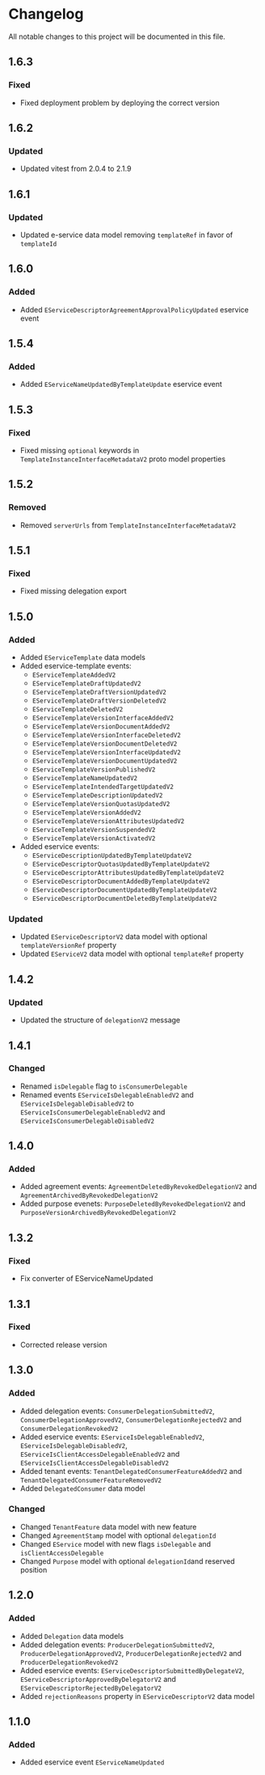 # Changelog

All notable changes to this project will be documented in this file.
## 1.6.3

### Fixed

- Fixed deployment problem by deploying the correct version

## 1.6.2

### Updated

- Updated vitest from 2.0.4 to 2.1.9

## 1.6.1

### Updated

- Updated e-service data model removing `templateRef` in favor of `templateId`

## 1.6.0

### Added

- Added `EServiceDescriptorAgreementApprovalPolicyUpdated` eservice event

## 1.5.4

### Added

- Added `EServiceNameUpdatedByTemplateUpdate` eservice event

## 1.5.3

### Fixed

- Fixed missing `optional` keywords in `TemplateInstanceInterfaceMetadataV2` proto model properties

## 1.5.2

### Removed

- Removed `serverUrls` from `TemplateInstanceInterfaceMetadataV2`

## 1.5.1

### Fixed

- Fixed missing delegation export

## 1.5.0

### Added

- Added `EServiceTemplate` data models
- Added eservice-template events:
  - `EServiceTemplateAddedV2`
  - `EServiceTemplateDraftUpdatedV2`
  - `EServiceTemplateDraftVersionUpdatedV2`
  - `EServiceTemplateDraftVersionDeletedV2`
  - `EServiceTemplateDeletedV2`
  - `EServiceTemplateVersionInterfaceAddedV2`
  - `EServiceTemplateVersionDocumentAddedV2`
  - `EServiceTemplateVersionInterfaceDeletedV2`
  - `EServiceTemplateVersionDocumentDeletedV2`
  - `EServiceTemplateVersionInterfaceUpdatedV2`
  - `EServiceTemplateVersionDocumentUpdatedV2`
  - `EServiceTemplateVersionPublishedV2`
  - `EServiceTemplateNameUpdatedV2`
  - `EServiceTemplateIntendedTargetUpdatedV2`
  - `EServiceTemplateDescriptionUpdatedV2`
  - `EServiceTemplateVersionQuotasUpdatedV2`
  - `EServiceTemplateVersionAddedV2`
  - `EServiceTemplateVersionAttributesUpdatedV2`
  - `EServiceTemplateVersionSuspendedV2`
  - `EServiceTemplateVersionActivatedV2`
- Added eservice events:
  - `EServiceDescriptionUpdatedByTemplateUpdateV2`
  - `EServiceDescriptorQuotasUpdatedByTemplateUpdateV2`
  - `EServiceDescriptorAttributesUpdatedByTemplateUpdateV2`
  - `EServiceDescriptorDocumentAddedByTemplateUpdateV2`
  - `EServiceDescriptorDocumentUpdatedByTemplateUpdateV2`
  - `EServiceDescriptorDocumentDeletedByTemplateUpdateV2`

### Updated

- Updated `EServiceDescriptorV2` data model with optional `templateVersionRef` property
- Updated `EServiceV2` data model with optional `templateRef` property

## 1.4.2

### Updated

- Updated the structure of `delegationV2` message

## 1.4.1

### Changed

- Renamed `isDelegable` flag to `isConsumerDelegable`
- Renamed events `EServiceIsDelegableEnabledV2` and `EServiceIsDelegableDisabledV2` to `EServiceIsConsumerDelegableEnabledV2` and `EServiceIsConsumerDelegableDisabledV2`

## 1.4.0

### Added

- Added agreement events: `AgreementDeletedByRevokedDelegationV2` and `AgreementArchivedByRevokedDelegationV2`
- Added purpose evenets: `PurposeDeletedByRevokedDelegationV2` and `PurposeVersionArchivedByRevokedDelegationV2`

## 1.3.2

### Fixed

- Fix converter of EServiceNameUpdated

## 1.3.1

### Fixed

- Corrected release version

## 1.3.0

### Added

- Added delegation events: `ConsumerDelegationSubmittedV2`, `ConsumerDelegationApprovedV2`, `ConsumerDelegationRejectedV2` and `ConsumerDelegationRevokedV2`
- Added eservice events: `EServiceIsDelegableEnabledV2`, `EServiceIsDelegableDisabledV2`, `EServiceIsClientAccessDelegableEnabledV2` and `EServiceIsClientAccessDelegableDisabledV2`
- Added tenant events: `TenantDelegatedConsumerFeatureAddedV2` and `TenantDelegatedConsumerFeatureRemovedV2`
- Added `DelegatedConsumer` data model

### Changed

- Changed `TenantFeature` data model with new feature
- Changed `AgreementStamp` model with optional `delegationId`
- Changed `EService` model with new flags `isDelegable` and `isClientAccessDelegable`
- Changed `Purpose` model with optional `delegationId`and reserved position

## 1.2.0

### Added

- Added `Delegation` data models
- Added delegation events: `ProducerDelegationSubmittedV2`, `ProducerDelegationApprovedV2`, `ProducerDelegationRejectedV2` and `ProducerDelegationRevokedV2`
- Added eservice events: `EServiceDescriptorSubmittedByDelegateV2`, `EServiceDescriptorApprovedByDelegatorV2` and `EServiceDescriptorRejectedByDelegatorV2`
- Added `rejectionReasons` property in `EServiceDescriptorV2` data model

## 1.1.0

### Added

- Added eservice event `EServiceNameUpdated`
